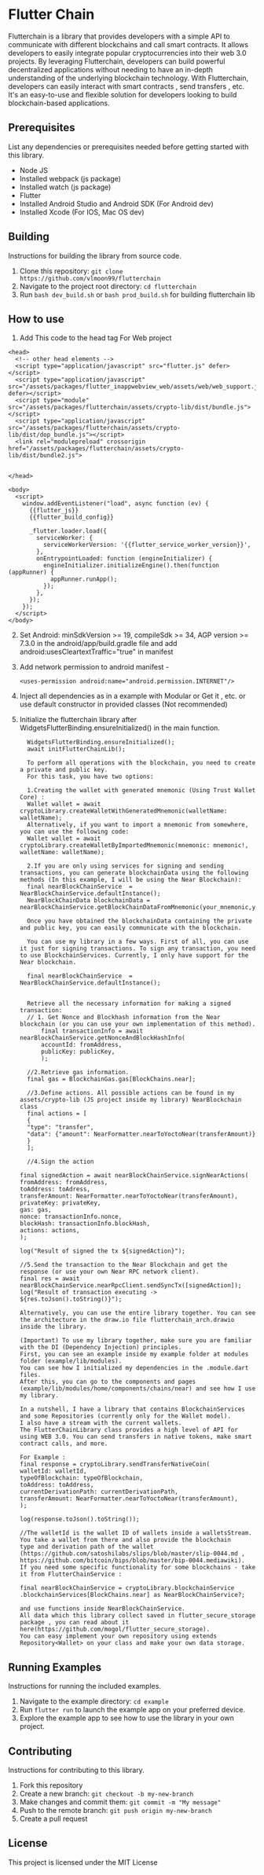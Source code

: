# Flutter Chain

Flutterchain is a library that provides developers with a simple API to communicate with different blockchains and call smart contracts. It allows developers to easily integrate popular cryptocurrencies into their web 3.0 projects. By leveraging Flutterchain, developers can build powerful decentralized applications without needing to have an in-depth understanding of the underlying blockchain technology. With Flutterchain, developers can easily interact with smart contracts , send transfers , etc. It's an easy-to-use and flexible solution for developers looking to build blockchain-based applications.

## Prerequisites

List any dependencies or prerequisites needed before getting started with this library.

- Node JS
- Installed webpack (js package)
- Installed watch (js package)
- Flutter
- Installed Android Studio and Android SDK (For Android dev)
- Installed Xcode (For IOS, Mac OS dev)

## Building

Instructions for building the library from source code.

1. Clone this repository: `git clone https://github.com/vlmoon99/flutterchain`
2. Navigate to the project root directory: `cd flutterchain`
3. Run `bash dev_build.sh` or `bash prod_build.sh` for building flutterchain lib

## How to use

1. Add This code to the head tag For Web project

```
<head>
  <!-- other head elements -->
  <script type="application/javascript" src="flutter.js" defer></script>
  <script type="application/javascript" src="/assets/packages/flutter_inappwebview_web/assets/web/web_support.js" defer></script>
  <script type="module" src="/assets/packages/flutterchain/assets/crypto-lib/dist/bundle.js"></script>
  <script type="application/javascript" src="/assets/packages/flutterchain/assets/crypto-lib/dist/dop_bundle.js"></script>
  <link rel="modulepreload" crossorigin href="/assets/packages/flutterchain/assets/crypto-lib/dist/bundle2.js">


</head>

<body>
  <script>
    window.addEventListener("load", async function (ev) {
      {{flutter_js}}
      {{flutter_build_config}}

      _flutter.loader.load({
        serviceWorker: {
          serviceWorkerVersion: '{{flutter_service_worker_version}}',
        },
        onEntrypointLoaded: function (engineInitializer) {
          engineInitializer.initializeEngine().then(function (appRunner) {
            appRunner.runApp();
          });
        },
      });
    });
  </script>
</body>
```

2.  Set Android: minSdkVersion >= 19, compileSdk >= 34, AGP version >= 7.3.0 in the android/app/build.gradle file and add android:usesCleartextTraffic="true" in manifest
3.  Add network permission to android manifest -
    ```
    <uses-permission android:name="android.permission.INTERNET"/>
    ```
4.  Inject all dependencies as in a example with Modular or Get it , etc.
    or use default constructor in provided classes (Not recommended)
5.  Initialize the flutterchain library after WidgetsFlutterBinding.ensureInitialized() in the main function.

          WidgetsFlutterBinding.ensureInitialized();
          await initFlutterChainLib();

          To perform all operations with the blockchain, you need to create a private and public key.
          For this task, you have two options:

          1.Creating the wallet with generated mnemonic (Using Trust Wallet Core) :
          Wallet wallet = await cryptoLibrary.createWalletWithGeneratedMnemonic(walletName: walletName);
          Alternatively, if you want to import a mnemonic from somewhere, you can use the following code:
          Wallet wallet = await cryptoLibrary.createWalletByImportedMnemonic(mnemonic: mnemonic!, walletName: walletName);

          2.If you are only using services for signing and sending transactions, you can generate blockchainData using the following methods (In this example, I will be using the Near Blockchain):
          final nearBlockChainService  = NearBlockChainService.defaultInstance();
          NearBlockChainData blockchainData = nearBlockChainService.getBlockChainDataFromMnemonic(your_mnemonic,your_passphrase);

          Once you have obtained the blockchainData containing the private and public key, you can easily communicate with the blockchain.

          You can use my library in a few ways. First of all, you can use it just for signing transactions. To sign any transaction, you need to use BlockchainServices. Currently, I only have support for the Near blockchain.

          final nearBlockChainService  = NearBlockChainService.defaultInstance();


          Retrieve all the necessary information for making a signed transaction:
          // 1. Get Nonce and Blockhash information from the Near blockchain (or you can use your own implementation of this method).
              final transactionInfo = await nearBlockChainService.getNonceAndBlockHashInfo(
              accountId: fromAddress,
              publicKey: publicKey,
              );

          //2.Retrieve gas information.
          final gas = BlockchainGas.gas[BlockChains.near];

          //3.Define actions. All possible actions can be found in my assets/crypto-lib (JS project inside my library) NearBlockchain class
          final actions = [
          {
          "type": "transfer",
          "data": {"amount": NearFormatter.nearToYoctoNear(transferAmount)}
          }
          ];

          //4.Sign the action

        final signedAction = await nearBlockChainService.signNearActions(
        fromAddress: fromAddress,
        toAddress: toAdress,
        transferAmount: NearFormatter.nearToYoctoNear(transferAmount),
        privateKey: privateKey,
        gas: gas,
        nonce: transactionInfo.nonce,
        blockHash: transactionInfo.blockHash,
        actions: actions,
        );

        log("Result of signed the tx ${signedAction}");

        //5.Send the transaction to the Near Blockchain and get the response (or use your own Near RPC network client).
        final res = await nearBlockChainService.nearRpcClient.sendSyncTx([signedAction]);
        log("Result of transaction executing ->  ${res.toJson().toString()}");

        Alternatively, you can use the entire library together. You can see the architecture in the draw.io file flutterchain_arch.drawio inside the library.

        (Important) To use my library together, make sure you are familiar with the DI (Dependency Injection) principles.
        First, you can see an example inside my example folder at modules folder (example/lib/modules).
        You can see how I initialized my dependencies in the .module.dart files.
        After this, you can go to the components and pages (example/lib/modules/home/components/chains/near) and see how I use my library.

        In a nutshell, I have a library that contains BlockchainServices and some Repositories (currently only for the Wallet model).
        I also have a stream with the current wallets.
        The FlutterChainLibrary class provides a high level of API for using WEB 3.0. You can send transfers in native tokens, make smart contract calls, and more.

        For Example :
        final response = cryptoLibrary.sendTransferNativeCoin(
        walletId: walletId,
        typeOfBlockchain: typeOfBlockchain,
        toAddress: toAddress,
        currentDerivationPath: currentDerivationPath,
        transferAmount: NearFormatter.nearToYoctoNear(transferAmount),
        );

        log(response.toJson().toString());

        //The walletId is the wallet ID of wallets inside a walletsStream.
        You take a wallet from there and also provide the blockchain
        type and derivation path of the wallet (https://github.com/satoshilabs/slips/blob/master/slip-0044.md ,
        https://github.com/bitcoin/bips/blob/master/bip-0044.mediawiki).
        If you need some specific functionality for some blockchains - take it from FlutterChainService :

        final nearBlockChainService = cryptoLibrary.blockchainService
        .blockchainServices[BlockChains.near] as NearBlockChainService?;

        and use functions inside NearBlockChainService.
        All data which this library collect saved in flutter_secure_storage package , you can read about it here(https://github.com/mogol/flutter_secure_storage).
        You can easy implement your own repository using extends Repository<Wallet> on your class and make your own data storage.

## Running Examples

Instructions for running the included examples.

1. Navigate to the example directory: `cd example`
2. Run `flutter run` to launch the example app on your preferred device.
3. Explore the example app to see how to use the library in your own project.

## Contributing

Instructions for contributing to this library.

1. Fork this repository
2. Create a new branch: `git checkout -b my-new-branch`
3. Make changes and commit them: `git commit -m "My message"`
4. Push to the remote branch: `git push origin my-new-branch`
5. Create a pull request

## License

This project is licensed under the MIT License
